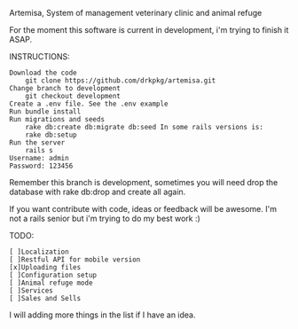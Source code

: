 Artemisa, System of management veterinary clinic and animal refuge

For the moment this software is current in development, i'm trying to finish it ASAP.

INSTRUCTIONS:

    Download the code
        git clone https://github.com/drkpkg/artemisa.git
    Change branch to development
        git checkout development
    Create a .env file. See the .env example
    Run bundle install
    Run migrations and seeds
        rake db:create db:migrate db:seed In some rails versions is:
        rake db:setup 
    Run the server
        rails s
    Username: admin
    Password: 123456
    
Remember this branch is development, sometimes you will need drop the database with rake db:drop and create all again.

If you want contribute with code, ideas or feedback will be awesome. I'm not a rails senior but i'm trying to do my best work :)

TODO:

    [ ]Localization
    [ ]Restful API for mobile version
    [x]Uploading files
    [ ]Configuration setup
    [ ]Animal refuge mode
    [ ]Services
    [ ]Sales and Sells
    

I will adding more things in the list if I have an idea.
